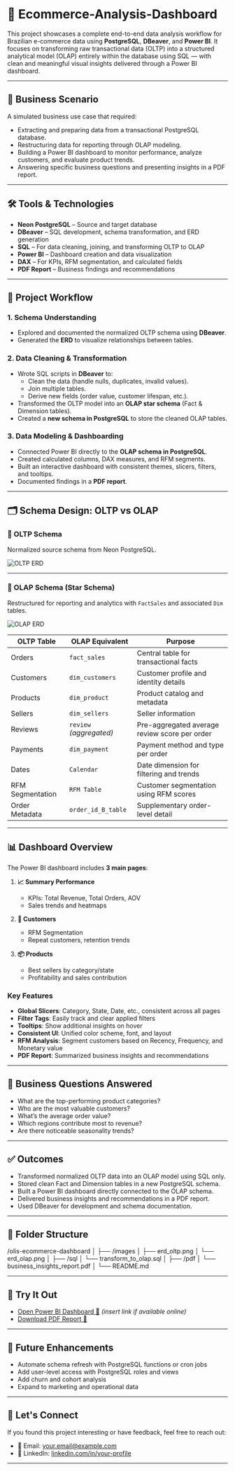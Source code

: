 # 🛒 Ecommerce-Analysis-Dashboard

This project showcases a complete end-to-end data analysis workflow for Brazilian e-commerce data using **PostgreSQL**, **DBeaver**, and **Power BI**. It focuses on transforming raw transactional data (OLTP) into a structured analytical model (OLAP) entirely within the database using SQL — with clean and meaningful visual insights delivered through a Power BI dashboard.

---

## 🎯 Business Scenario

A simulated business use case that required:

- Extracting and preparing data from a transactional PostgreSQL database.
- Restructuring data for reporting through OLAP modeling.
- Building a Power BI dashboard to monitor performance, analyze customers, and evaluate product trends.
- Answering specific business questions and presenting insights in a PDF report.

---

## 🛠 Tools & Technologies

- **Neon PostgreSQL** – Source and target database
- **DBeaver** – SQL development, schema transformation, and ERD generation
- **SQL** – For data cleaning, joining, and transforming OLTP to OLAP
- **Power BI** – Dashboard creation and data visualization
- **DAX** – For KPIs, RFM segmentation, and calculated fields
- **PDF Report** – Business findings and recommendations

---

## 🧱 Project Workflow

### 1. **Schema Understanding**
- Explored and documented the normalized OLTP schema using **DBeaver**.
- Generated the **ERD** to visualize relationships between tables.

### 2. **Data Cleaning & Transformation**
- Wrote SQL scripts in **DBeaver** to:
  - Clean the data (handle nulls, duplicates, invalid values).
  - Join multiple tables.
  - Derive new fields (order value, customer lifespan, etc.).
- Transformed the OLTP model into an **OLAP star schema** (Fact & Dimension tables).
- Created a **new schema in PostgreSQL** to store the cleaned OLAP tables.

### 3. **Data Modeling & Dashboarding**
- Connected Power BI directly to the **OLAP schema in PostgreSQL**.
- Created calculated columns, DAX measures, and RFM segments.
- Built an interactive dashboard with consistent themes, slicers, filters, and tooltips.
- Documented findings in a **PDF report**.

---

## 🗂 Schema Design: OLTP vs OLAP

### 🔹 OLTP Schema

Normalized source schema from Neon PostgreSQL.

![OLTP ERD](images/erd_oltp.png)


---

### 🔸 OLAP Schema (Star Schema)

Restructured for reporting and analytics with `FactSales` and associated `Dim` tables.

![OLAP ERD](images/erd_olap.png)


| OLTP Table           | OLAP Equivalent          | Purpose                                       |
|----------------------|--------------------------|-----------------------------------------------|
| Orders               | `fact_sales`             | Central table for transactional facts         |
| Customers            | `dim_customers`          | Customer profile and identity details         |
| Products             | `dim_product`            | Product catalog and metadata                  |
| Sellers              | `dim_sellers`            | Seller information                            |
| Reviews              | `review` *(aggregated)*  | Pre-aggregated average review score per order |
| Payments             | `dim_payment`            | Payment method and type per order             |
| Dates                | `Calendar`               | Date dimension for filtering and trends       |
| RFM Segmentation     | `RFM Table`              | Customer segmentation using RFM scores        |
| Order Metadata       | `order_id_B_table`       | Supplementary order-level detail              |

---

## 📊 Dashboard Overview

The Power BI dashboard includes **3 main pages**:

1. **📈 Summary Performance**
   - KPIs: Total Revenue, Total Orders, AOV
   - Sales trends and heatmaps

2. **👥 Customers**
   - RFM Segmentation
   - Repeat customers, retention trends

3. **📦 Products**
   - Best sellers by category/state
   - Profitability and sales contribution

### Key Features

- **Global Slicers**: Category, State, Date, etc., consistent across all pages
- **Filter Tags**: Easily track and clear applied filters
- **Tooltips**: Show additional insights on hover
- **Consistent UI**: Unified color scheme, font, and layout
- **RFM Analysis**: Segment customers based on Recency, Frequency, and Monetary value
- **PDF Report**: Summarized business insights and recommendations

---

## 🧠 Business Questions Answered

- What are the top-performing product categories?
- Who are the most valuable customers?
- What’s the average order value?
- Which regions contribute most to revenue?
- Are there noticeable seasonality trends?

---

## ✅ Outcomes

- Transformed normalized OLTP data into an OLAP model using SQL only.
- Stored clean Fact and Dimension tables in a new PostgreSQL schema.
- Built a Power BI dashboard directly connected to the OLAP schema.
- Delivered business insights and recommendations in a PDF report.
- Used DBeaver for development and schema documentation.

---

## 📁 Folder Structure
/olis-ecommerce-dashboard
│
├── /images
│ ├── erd_oltp.png
│ └── erd_olap.png
│
├── /sql
│ └── transform_to_olap.sql
│
├── /pdf
│ └── business_insights_report.pdf
│
└── README.md


---

## 🚀 Try It Out

- [Open Power BI Dashboard 🔗](#) *(insert link if available online)*
- [Download PDF Report 📄](pdf/business_insights_report.pdf)

---

## 📌 Future Enhancements

- Automate schema refresh with PostgreSQL functions or cron jobs
- Add user-level access with PostgreSQL roles and views
- Add churn and cohort analysis
- Expand to marketing and operational data

---

## 🙌 Let's Connect

If you found this project interesting or have feedback, feel free to reach out:

- 📧 Email: [your.email@example.com](mailto:your.email@example.com)
- 💼 LinkedIn: [linkedin.com/in/your-profile](https://linkedin.com/in/your-profile)

---



